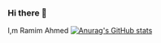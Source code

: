 ### Hi there 👋

I,m Ramim Ahmed
[![Anurag's GitHub stats](https://github-readme-stats.vercel.app/api?username=ramimcodes)](https://github.com/anuraghazra/github-readme-stats)
